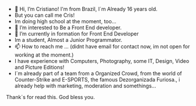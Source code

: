 - 👋 Hi, I’m Cristiano! I'm from Brazil, I´m Already 16 years old.
- But you can call me Cris!
- Im doing high school at the moment, too...
- 👀 I’m interested to Be a Front End developer.
- 🌱 I’m currently in formation for Front End Developer
- Im a student, Almost a Junior Programmator.
- 📫 How to reach me ... (didnt have email for contact now, im not open for working at the moment.)
- I have experience with Computers, Photography, some IT, Design, Video and Picture Editions!
- I´m already part of a team from a Organized Crowd, from the world of Counter-Strike and E-SPORTS, the famous Dezorganizada Furiosa., i already help with marketing, moderation and somethings...

Thank´s for read this.
God bless you.

